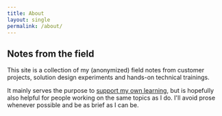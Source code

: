 ```yaml
---
title: About
layout: single   
permalink: /about/
---
```


## Notes from the field
This site is a collection of my (anonymized) field notes from customer projects, solution design experiments and hands-on technical trainings. 

It mainly serves the purpose to [support my own learning](https://aliabdaal.com/3popularrevisiontechniquesyoushouldavoid/), but is hopefully also helpful for people working on the same topics as I do. I'll avoid prose whenever possible and be as brief as I can be. 
